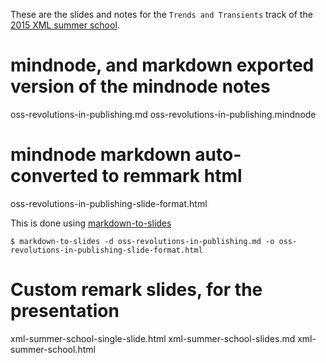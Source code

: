 
These are the slides and notes for the `Trends and Transients` track of
the [2015 XML summer school](http://xmlsummerschool.com).

# mindnode, and markdown exported version of the mindnode notes
oss-revolutions-in-publishing.md
oss-revolutions-in-publishing.mindnode

# mindnode markdown auto-converted to remmark html  
oss-revolutions-in-publishing-slide-format.html

This is done using [markdown-to-slides](https://github.com/partageit/markdown-to-slides)

```
$ markdown-to-slides -d oss-revolutions-in-publishing.md -o oss-revolutions-in-publishing-slide-format.html
```

# Custom remark slides, for the presentation
xml-summer-school-single-slide.html
xml-summer-school-slides.md
xml-summer-school.html
